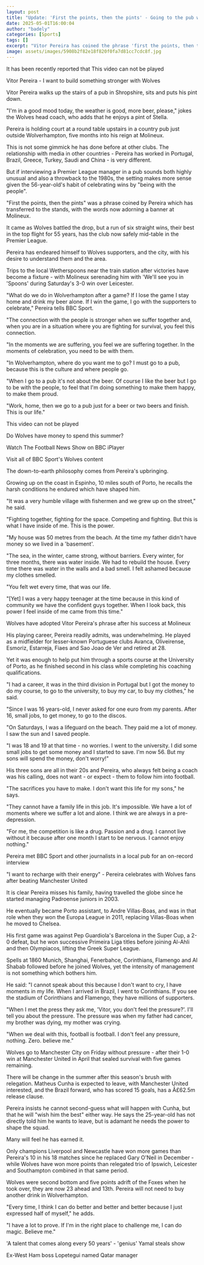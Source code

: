 ```yaml
---
layout: post
title: "Update: 'First the points, then the pints' - Going to the pub with Wolves boss Pereira"
date: 2025-05-01T16:00:04
author: "badely"
categories: [Sports]
tags: []
excerpt: "Vitor Pereira has coined the phrase 'first the points, then the pints' - but there's more to him than just a catchphrase. BBC Sport meets the Wolves b"
image: assets/images/5908b2f82e18f820f0fa7d81cc7cdc8f.jpg
---
```


It has been recently reported that This video can not be played

Vitor Pereira - I want to build something stronger with Wolves

Vitor Pereira walks up the stairs of a pub in Shropshire, sits and puts his pint down. 

"I'm in a good mood today, the weather is good, more beer, please," jokes the Wolves head coach, who adds that he enjoys a pint of Stella.

Pereira is holding court at a round table upstairs in a country pub just outside Wolverhampton, five months into his reign at Molineux. 

This is not some gimmick he has done before at other clubs. The relationship with media in other countries - Pereira has worked in Portugal, Brazil, Greece, Turkey, Saudi and China - is very different. 

But if interviewing a Premier League manager in a pub sounds both highly unusual and also a throwback to the 1980s, the setting makes more sense given the 56-year-old's habit of celebrating wins by "being with the people".

"First the points, then the pints" was a phrase coined by Pereira which has transferred to the stands, with the words now adorning a banner at Molineux. 

It came as Wolves battled the drop, but a run of six straight wins, their best in the top flight for 55 years, has the club now safely mid-table in the Premier League. 

Pereira has endeared himself to Wolves supporters, and the city, with his desire to understand them and the area. 

Trips to the local Wetherspoons near the train station after victories have become a fixture - with Molineux serenading him with 'We'll see you in 'Spoons' during Saturday's 3-0 win over Leicester.

"What do we do in Wolverhampton after a game? If I lose the game I stay home and drink my beer alone. If I win the game, I go with the supporters to celebrate,"  Pereira tells BBC Sport.

"The connection with the people is stronger when we suffer together and, when you are in a situation where you are fighting for survival, you feel this connection.

"In the moments we are suffering, you feel we are suffering together. In the moments of celebration, you need to be with them.

"In Wolverhampton, where do you want me to go? I must go to a pub, because this is the culture and where people go.

"When I go to a pub it's not about the beer. Of course I like the beer but I go to be with the people, to feel that I'm doing something to make them happy, to make them proud.

"Work, home, then we go to a pub just for a beer or two beers and finish. This is our life."

This video can not be played

Do Wolves have money to spend this summer?

Watch The Football News Show on BBC iPlayer

Visit all of BBC Sport's Wolves content

The down-to-earth philosophy comes from Pereira's upbringing.

Growing up on the coast in Espinho, 10 miles south of Porto, he recalls the harsh conditions he endured which have shaped him. 

"It was a very humble village with fishermen and we grew up on the street," he said. 

"Fighting together, fighting for the space. Competing and fighting. But this is what I have inside of me. This is the power.

"My house was 50 metres from the beach. At the time my father didn't have money so we lived in a 'basement'.

"The sea, in the winter, came strong, without barriers. Every winter, for three months, there was water inside. We had to rebuild the house. Every time there was water in the walls and a bad smell. I felt ashamed because my clothes smelled.

"You felt wet every time, that was our life.

"[Yet] I was a very happy teenager at the time because in this kind of community we have the confident guys together. When I look back, this power I feel inside of me came from this time."

Wolves have adopted Vitor Pereira's phrase after his success at Molineux 

His playing career, Pereira readily admits, was underwhelming. He played as a midfielder for lesser-known Portuguese clubs Avanca, Oliveirense, Esmoriz, Estarreja, Fiaes and Sao Joao de Ver and retired at 28. 

Yet it was enough to help put him through a sports course at the University of Porto, as he finished second in his class while completing his coaching qualifications. 

"I had a career, it was in the third division in Portugal but I got the money to do my course, to go to the university, to buy my car, to buy my clothes," he said. 

"Since I was 16 years-old, I never asked for one euro from my parents. After 16, small jobs, to get money, to go to the discos.

"On Saturdays, I was a lifeguard on the beach. They paid me a lot of money. I saw the sun and I saved people.

"I was 18 and 19 at that time - no worries. I went to the university. I did some small jobs to get some money and I started to save. I'm now 56. But my sons will spend the money, don't worry!"

His three sons are all in their 20s and Pereira, who always felt being a coach was his calling, does not want - or expect - them to follow him into football. 

"The sacrifices you have to make. I don't want this life for my sons," he says. 

"They cannot have a family life in this job. It's impossible. We have a lot of moments where we suffer a lot and alone. I think we are always in a pre-depression.

"For me, the competition is like a drug. Passion and a drug. I cannot live without it because after one month I start to be nervous. I cannot enjoy nothing."

Pereira met BBC Sport and other journalists in a local pub for an on-record interview

"I want to recharge with their energy" - Pereira celebrates with Wolves fans after beating Manchester United

It is clear Pereira misses his family, having travelled the globe since he started managing Padroense juniors in 2003. 

He eventually became Porto assistant, to Andre Villas-Boas, and was in that role when they won the Europa League in 2011, replacing Villas-Boas when he moved to Chelsea.

His first game was against Pep Guardiola's Barcelona in the Super Cup, a 2-0 defeat,  but he won successive Primeira Liga titles before joining Al-Ahli and then Olympiacos, lifting the Greek Super League.

Spells at 1860 Munich, Shanghai, Fenerbahce, Corinthians, Flamengo and Al Shabab followed before he joined Wolves, yet the intensity of management is not something which bothers him. 

He said: "I cannot speak about this because I don't want to cry, I have moments in my life. When I arrived in Brazil, I went to Corinthians. If you see the stadium of Corinthians and Flamengo, they have millions of supporters.

"When I met the press they ask me, 'Vitor, you don't feel the pressure?'. I'll tell you about the pressure. The pressure was when my father had cancer, my brother was dying, my mother was crying.

"When we deal with this, football is football. I don't feel any pressure, nothing. Zero. believe me."

Wolves go to Manchester City on Friday without pressure - after their 1-0 win at Manchester United in April that sealed survival with five games remaining.

There will be change in the summer after this season's brush with relegation. Matheus Cunha is expected to leave, with Manchester United interested, and the Brazil forward, who has scored 15 goals, has a Â£62.5m release clause. 

Pereira insists he cannot second-guess what will happen with Cunha, but that he will "wish him the best" either way. He says the 25-year-old has not directly told him he wants to leave, but is adamant he needs the power to shape the squad. 

Many will feel he has earned it. 

Only champions Liverpool and Newcastle have won more games than Pereira's 10 in his 18 matches since he replaced Gary O'Neil in December - while Wolves have won more points than relegated trio of Ipswich, Leicester and Southampton combined in that same period.

Wolves were second bottom and five points adrift of the Foxes when he took over, they are now 23 ahead and 13th. Pereira will not need to buy another drink in Wolverhampton. 

"Every time, I think I can do better and better and better because I just expressed half of myself," he adds. 

"I have a lot to prove. If I'm in the right place to challenge me, I can do magic. Believe me."

'A talent that comes along every 50 years' - 'genius' Yamal steals show

Ex-West Ham boss Lopetegui named Qatar manager

